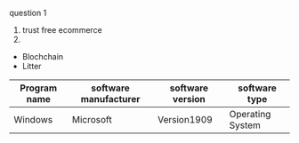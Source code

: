 question 1
1. trust free ecommerce
2.
+ Blochchain
+ Litter

| Program name | software manufacturer | software version | software type |
| ------------ | --------------------- | ---------------- | ------------- |
| Windows | Microsoft | Version1909 | Operating System|
